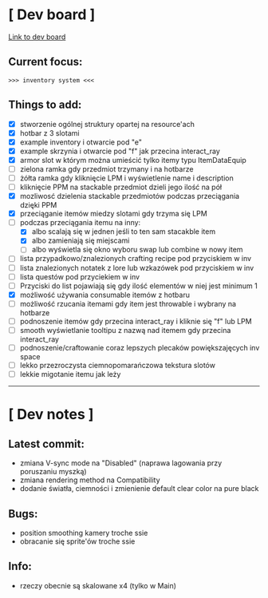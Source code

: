 # [ Dev board ]

[Link to dev board](https://1drv.ms/o/s!Ah2eJRV3UwEygeN6mWas_na4dgxNRA?e=YrJdbh)

## Current focus:
	>>> inventory system <<<
## Things to add:
- [x] stworzenie ogólnej struktury opartej na resource'ach
- [x] hotbar z 3 slotami
- [x] example inventory i otwarcie pod "e"
- [x] example skrzynia i otwarcie pod "f" jak przecina interact_ray
- [x] armor slot w którym można umieścić tylko itemy typu ItemDataEquip
- [ ] zielona ramka gdy przedmiot trzymany i na hotbarze
- [ ] żółta ramka gdy kliknięcie LPM i wyświetlenie name i description
- [ ] kliknięcie PPM na stackable przedmiot dzieli jego ilość na pół
- [x] mozliwosć dzielenia stackable przedmiotów podczas przeciągania dzięki PPM
- [x] przeciąganie itemów miedzy slotami gdy trzyma się LPM
- [ ] podczas przeciągania itemu na inny:
	- [x] albo scalają się w jednen jeśli to ten sam stacakble item
	- [x] albo zamieniają się miejscami
	- [ ] albo wyświetla się okno wyboru swap lub combine w nowy item
- [ ] lista przypadkowo/znalezionych crafting recipe pod przyciskiem w inv
- [ ] lista znalezionych notatek z lore lub wzkazówek pod przyciskiem w inv
- [ ] lista questów pod przyciekiem w inv
- [ ] Przyciski do list pojawiają się gdy ilość elementów w niej jest minimum 1
- [x] możliwość używania consumable itemów z hotbaru
- [ ] możliwość rzucania itemami gdy item jest throwable i wybrany na hotbarze
- [ ] podnoszenie itemów gdy przecina interact_ray i kliknie się "f" lub LPM
- [ ] smooth wyświetlanie tooltipu z nazwą nad itemem gdy przecina interact_ray
- [ ] podnoszenie/craftowanie coraz lepszych plecaków powiększajęcych inv space
- [ ] lekko przezroczysta ciemnopomarańczowa tekstura slotów
- [ ] lekkie migotanie itemu jak leży
---
# [ Dev notes ]

## Latest commit:
* zmiana V-sync mode na "Disabled" (naprawa lagowania przy poruszaniu myszką)
* zmiana rendering method na Compatibility
* dodanie światła, ciemności i zmienienie default clear color na pure black

## Bugs:
* position smoothing kamery troche ssie
* obracanie się sprite'ów troche ssie

## Info:
* rzeczy obecnie są skalowane x4 (tylko w Main)
